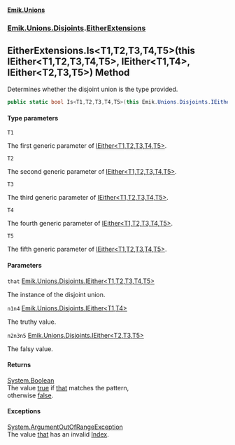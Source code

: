 #### [Emik.Unions](index.md 'index')
### [Emik.Unions.Disjoints](Emik.Unions.Disjoints.md 'Emik.Unions.Disjoints').[EitherExtensions](EitherExtensions.md 'Emik.Unions.Disjoints.EitherExtensions')

## EitherExtensions.Is<T1,T2,T3,T4,T5>(this IEither<T1,T2,T3,T4,T5>, IEither<T1,T4>, IEither<T2,T3,T5>) Method

Determines whether the disjoint union is the type provided.

```csharp
public static bool Is<T1,T2,T3,T4,T5>(this Emik.Unions.Disjoints.IEither<T1,T2,T3,T4,T5> that, out Emik.Unions.Disjoints.IEither<T1,T4>? n1n4, out Emik.Unions.Disjoints.IEither<T2,T3,T5>? n2n3n5);
```
#### Type parameters

<a name='Emik.Unions.Disjoints.EitherExtensions.Is_T1,T2,T3,T4,T5_(thisEmik.Unions.Disjoints.IEither_T1,T2,T3,T4,T5_,Emik.Unions.Disjoints.IEither_T1,T4_,Emik.Unions.Disjoints.IEither_T2,T3,T5_).T1'></a>

`T1`

The first generic parameter of [IEither&lt;T1,T2,T3,T4,T5&gt;](IEither{T1,T2,T3,T4,T5}.md 'Emik.Unions.Disjoints.IEither<T1,T2,T3,T4,T5>').

<a name='Emik.Unions.Disjoints.EitherExtensions.Is_T1,T2,T3,T4,T5_(thisEmik.Unions.Disjoints.IEither_T1,T2,T3,T4,T5_,Emik.Unions.Disjoints.IEither_T1,T4_,Emik.Unions.Disjoints.IEither_T2,T3,T5_).T2'></a>

`T2`

The second generic parameter of [IEither&lt;T1,T2,T3,T4,T5&gt;](IEither{T1,T2,T3,T4,T5}.md 'Emik.Unions.Disjoints.IEither<T1,T2,T3,T4,T5>').

<a name='Emik.Unions.Disjoints.EitherExtensions.Is_T1,T2,T3,T4,T5_(thisEmik.Unions.Disjoints.IEither_T1,T2,T3,T4,T5_,Emik.Unions.Disjoints.IEither_T1,T4_,Emik.Unions.Disjoints.IEither_T2,T3,T5_).T3'></a>

`T3`

The third generic parameter of [IEither&lt;T1,T2,T3,T4,T5&gt;](IEither{T1,T2,T3,T4,T5}.md 'Emik.Unions.Disjoints.IEither<T1,T2,T3,T4,T5>').

<a name='Emik.Unions.Disjoints.EitherExtensions.Is_T1,T2,T3,T4,T5_(thisEmik.Unions.Disjoints.IEither_T1,T2,T3,T4,T5_,Emik.Unions.Disjoints.IEither_T1,T4_,Emik.Unions.Disjoints.IEither_T2,T3,T5_).T4'></a>

`T4`

The fourth generic parameter of [IEither&lt;T1,T2,T3,T4,T5&gt;](IEither{T1,T2,T3,T4,T5}.md 'Emik.Unions.Disjoints.IEither<T1,T2,T3,T4,T5>').

<a name='Emik.Unions.Disjoints.EitherExtensions.Is_T1,T2,T3,T4,T5_(thisEmik.Unions.Disjoints.IEither_T1,T2,T3,T4,T5_,Emik.Unions.Disjoints.IEither_T1,T4_,Emik.Unions.Disjoints.IEither_T2,T3,T5_).T5'></a>

`T5`

The fifth generic parameter of [IEither&lt;T1,T2,T3,T4,T5&gt;](IEither{T1,T2,T3,T4,T5}.md 'Emik.Unions.Disjoints.IEither<T1,T2,T3,T4,T5>').
#### Parameters

<a name='Emik.Unions.Disjoints.EitherExtensions.Is_T1,T2,T3,T4,T5_(thisEmik.Unions.Disjoints.IEither_T1,T2,T3,T4,T5_,Emik.Unions.Disjoints.IEither_T1,T4_,Emik.Unions.Disjoints.IEither_T2,T3,T5_).that'></a>

`that` [Emik.Unions.Disjoints.IEither&lt;](IEither{T1,T2,T3,T4,T5}.md 'Emik.Unions.Disjoints.IEither<T1,T2,T3,T4,T5>')[T1](EitherExtensions.Is{T1,T2,T3,T4,T5}(IEither{T1,T2,T3,T4,T5},IEither&{T1,T4},IEither&{T2,T3,T5}).md#Emik.Unions.Disjoints.EitherExtensions.Is_T1,T2,T3,T4,T5_(thisEmik.Unions.Disjoints.IEither_T1,T2,T3,T4,T5_,Emik.Unions.Disjoints.IEither_T1,T4_,Emik.Unions.Disjoints.IEither_T2,T3,T5_).T1 'Emik.Unions.Disjoints.EitherExtensions.Is<T1,T2,T3,T4,T5>(this Emik.Unions.Disjoints.IEither<T1,T2,T3,T4,T5>, Emik.Unions.Disjoints.IEither<T1,T4>, Emik.Unions.Disjoints.IEither<T2,T3,T5>).T1')[,](IEither{T1,T2,T3,T4,T5}.md 'Emik.Unions.Disjoints.IEither<T1,T2,T3,T4,T5>')[T2](EitherExtensions.Is{T1,T2,T3,T4,T5}(IEither{T1,T2,T3,T4,T5},IEither&{T1,T4},IEither&{T2,T3,T5}).md#Emik.Unions.Disjoints.EitherExtensions.Is_T1,T2,T3,T4,T5_(thisEmik.Unions.Disjoints.IEither_T1,T2,T3,T4,T5_,Emik.Unions.Disjoints.IEither_T1,T4_,Emik.Unions.Disjoints.IEither_T2,T3,T5_).T2 'Emik.Unions.Disjoints.EitherExtensions.Is<T1,T2,T3,T4,T5>(this Emik.Unions.Disjoints.IEither<T1,T2,T3,T4,T5>, Emik.Unions.Disjoints.IEither<T1,T4>, Emik.Unions.Disjoints.IEither<T2,T3,T5>).T2')[,](IEither{T1,T2,T3,T4,T5}.md 'Emik.Unions.Disjoints.IEither<T1,T2,T3,T4,T5>')[T3](EitherExtensions.Is{T1,T2,T3,T4,T5}(IEither{T1,T2,T3,T4,T5},IEither&{T1,T4},IEither&{T2,T3,T5}).md#Emik.Unions.Disjoints.EitherExtensions.Is_T1,T2,T3,T4,T5_(thisEmik.Unions.Disjoints.IEither_T1,T2,T3,T4,T5_,Emik.Unions.Disjoints.IEither_T1,T4_,Emik.Unions.Disjoints.IEither_T2,T3,T5_).T3 'Emik.Unions.Disjoints.EitherExtensions.Is<T1,T2,T3,T4,T5>(this Emik.Unions.Disjoints.IEither<T1,T2,T3,T4,T5>, Emik.Unions.Disjoints.IEither<T1,T4>, Emik.Unions.Disjoints.IEither<T2,T3,T5>).T3')[,](IEither{T1,T2,T3,T4,T5}.md 'Emik.Unions.Disjoints.IEither<T1,T2,T3,T4,T5>')[T4](EitherExtensions.Is{T1,T2,T3,T4,T5}(IEither{T1,T2,T3,T4,T5},IEither&{T1,T4},IEither&{T2,T3,T5}).md#Emik.Unions.Disjoints.EitherExtensions.Is_T1,T2,T3,T4,T5_(thisEmik.Unions.Disjoints.IEither_T1,T2,T3,T4,T5_,Emik.Unions.Disjoints.IEither_T1,T4_,Emik.Unions.Disjoints.IEither_T2,T3,T5_).T4 'Emik.Unions.Disjoints.EitherExtensions.Is<T1,T2,T3,T4,T5>(this Emik.Unions.Disjoints.IEither<T1,T2,T3,T4,T5>, Emik.Unions.Disjoints.IEither<T1,T4>, Emik.Unions.Disjoints.IEither<T2,T3,T5>).T4')[,](IEither{T1,T2,T3,T4,T5}.md 'Emik.Unions.Disjoints.IEither<T1,T2,T3,T4,T5>')[T5](EitherExtensions.Is{T1,T2,T3,T4,T5}(IEither{T1,T2,T3,T4,T5},IEither&{T1,T4},IEither&{T2,T3,T5}).md#Emik.Unions.Disjoints.EitherExtensions.Is_T1,T2,T3,T4,T5_(thisEmik.Unions.Disjoints.IEither_T1,T2,T3,T4,T5_,Emik.Unions.Disjoints.IEither_T1,T4_,Emik.Unions.Disjoints.IEither_T2,T3,T5_).T5 'Emik.Unions.Disjoints.EitherExtensions.Is<T1,T2,T3,T4,T5>(this Emik.Unions.Disjoints.IEither<T1,T2,T3,T4,T5>, Emik.Unions.Disjoints.IEither<T1,T4>, Emik.Unions.Disjoints.IEither<T2,T3,T5>).T5')[&gt;](IEither{T1,T2,T3,T4,T5}.md 'Emik.Unions.Disjoints.IEither<T1,T2,T3,T4,T5>')

The instance of the disjoint union.

<a name='Emik.Unions.Disjoints.EitherExtensions.Is_T1,T2,T3,T4,T5_(thisEmik.Unions.Disjoints.IEither_T1,T2,T3,T4,T5_,Emik.Unions.Disjoints.IEither_T1,T4_,Emik.Unions.Disjoints.IEither_T2,T3,T5_).n1n4'></a>

`n1n4` [Emik.Unions.Disjoints.IEither&lt;](IEither{T1,T2}.md 'Emik.Unions.Disjoints.IEither<T1,T2>')[T1](EitherExtensions.Is{T1,T2,T3,T4,T5}(IEither{T1,T2,T3,T4,T5},IEither&{T1,T4},IEither&{T2,T3,T5}).md#Emik.Unions.Disjoints.EitherExtensions.Is_T1,T2,T3,T4,T5_(thisEmik.Unions.Disjoints.IEither_T1,T2,T3,T4,T5_,Emik.Unions.Disjoints.IEither_T1,T4_,Emik.Unions.Disjoints.IEither_T2,T3,T5_).T1 'Emik.Unions.Disjoints.EitherExtensions.Is<T1,T2,T3,T4,T5>(this Emik.Unions.Disjoints.IEither<T1,T2,T3,T4,T5>, Emik.Unions.Disjoints.IEither<T1,T4>, Emik.Unions.Disjoints.IEither<T2,T3,T5>).T1')[,](IEither{T1,T2}.md 'Emik.Unions.Disjoints.IEither<T1,T2>')[T4](EitherExtensions.Is{T1,T2,T3,T4,T5}(IEither{T1,T2,T3,T4,T5},IEither&{T1,T4},IEither&{T2,T3,T5}).md#Emik.Unions.Disjoints.EitherExtensions.Is_T1,T2,T3,T4,T5_(thisEmik.Unions.Disjoints.IEither_T1,T2,T3,T4,T5_,Emik.Unions.Disjoints.IEither_T1,T4_,Emik.Unions.Disjoints.IEither_T2,T3,T5_).T4 'Emik.Unions.Disjoints.EitherExtensions.Is<T1,T2,T3,T4,T5>(this Emik.Unions.Disjoints.IEither<T1,T2,T3,T4,T5>, Emik.Unions.Disjoints.IEither<T1,T4>, Emik.Unions.Disjoints.IEither<T2,T3,T5>).T4')[&gt;](IEither{T1,T2}.md 'Emik.Unions.Disjoints.IEither<T1,T2>')

The truthy value.

<a name='Emik.Unions.Disjoints.EitherExtensions.Is_T1,T2,T3,T4,T5_(thisEmik.Unions.Disjoints.IEither_T1,T2,T3,T4,T5_,Emik.Unions.Disjoints.IEither_T1,T4_,Emik.Unions.Disjoints.IEither_T2,T3,T5_).n2n3n5'></a>

`n2n3n5` [Emik.Unions.Disjoints.IEither&lt;](IEither{T1,T2,T3}.md 'Emik.Unions.Disjoints.IEither<T1,T2,T3>')[T2](EitherExtensions.Is{T1,T2,T3,T4,T5}(IEither{T1,T2,T3,T4,T5},IEither&{T1,T4},IEither&{T2,T3,T5}).md#Emik.Unions.Disjoints.EitherExtensions.Is_T1,T2,T3,T4,T5_(thisEmik.Unions.Disjoints.IEither_T1,T2,T3,T4,T5_,Emik.Unions.Disjoints.IEither_T1,T4_,Emik.Unions.Disjoints.IEither_T2,T3,T5_).T2 'Emik.Unions.Disjoints.EitherExtensions.Is<T1,T2,T3,T4,T5>(this Emik.Unions.Disjoints.IEither<T1,T2,T3,T4,T5>, Emik.Unions.Disjoints.IEither<T1,T4>, Emik.Unions.Disjoints.IEither<T2,T3,T5>).T2')[,](IEither{T1,T2,T3}.md 'Emik.Unions.Disjoints.IEither<T1,T2,T3>')[T3](EitherExtensions.Is{T1,T2,T3,T4,T5}(IEither{T1,T2,T3,T4,T5},IEither&{T1,T4},IEither&{T2,T3,T5}).md#Emik.Unions.Disjoints.EitherExtensions.Is_T1,T2,T3,T4,T5_(thisEmik.Unions.Disjoints.IEither_T1,T2,T3,T4,T5_,Emik.Unions.Disjoints.IEither_T1,T4_,Emik.Unions.Disjoints.IEither_T2,T3,T5_).T3 'Emik.Unions.Disjoints.EitherExtensions.Is<T1,T2,T3,T4,T5>(this Emik.Unions.Disjoints.IEither<T1,T2,T3,T4,T5>, Emik.Unions.Disjoints.IEither<T1,T4>, Emik.Unions.Disjoints.IEither<T2,T3,T5>).T3')[,](IEither{T1,T2,T3}.md 'Emik.Unions.Disjoints.IEither<T1,T2,T3>')[T5](EitherExtensions.Is{T1,T2,T3,T4,T5}(IEither{T1,T2,T3,T4,T5},IEither&{T1,T4},IEither&{T2,T3,T5}).md#Emik.Unions.Disjoints.EitherExtensions.Is_T1,T2,T3,T4,T5_(thisEmik.Unions.Disjoints.IEither_T1,T2,T3,T4,T5_,Emik.Unions.Disjoints.IEither_T1,T4_,Emik.Unions.Disjoints.IEither_T2,T3,T5_).T5 'Emik.Unions.Disjoints.EitherExtensions.Is<T1,T2,T3,T4,T5>(this Emik.Unions.Disjoints.IEither<T1,T2,T3,T4,T5>, Emik.Unions.Disjoints.IEither<T1,T4>, Emik.Unions.Disjoints.IEither<T2,T3,T5>).T5')[&gt;](IEither{T1,T2,T3}.md 'Emik.Unions.Disjoints.IEither<T1,T2,T3>')

The falsy value.

#### Returns
[System.Boolean](https://docs.microsoft.com/en-us/dotnet/api/System.Boolean 'System.Boolean')  
The value [true](https://docs.microsoft.com/en-us/dotnet/csharp/language-reference/builtin-types/bool 'https://docs.microsoft.com/en-us/dotnet/csharp/language-reference/builtin-types/bool') if [that](EitherExtensions.Is{T1,T2,T3,T4,T5}(IEither{T1,T2,T3,T4,T5},IEither&{T1,T4},IEither&{T2,T3,T5}).md#Emik.Unions.Disjoints.EitherExtensions.Is_T1,T2,T3,T4,T5_(thisEmik.Unions.Disjoints.IEither_T1,T2,T3,T4,T5_,Emik.Unions.Disjoints.IEither_T1,T4_,Emik.Unions.Disjoints.IEither_T2,T3,T5_).that 'Emik.Unions.Disjoints.EitherExtensions.Is<T1,T2,T3,T4,T5>(this Emik.Unions.Disjoints.IEither<T1,T2,T3,T4,T5>, Emik.Unions.Disjoints.IEither<T1,T4>, Emik.Unions.Disjoints.IEither<T2,T3,T5>).that') matches the pattern,  
otherwise [false](https://docs.microsoft.com/en-us/dotnet/csharp/language-reference/builtin-types/bool 'https://docs.microsoft.com/en-us/dotnet/csharp/language-reference/builtin-types/bool').

#### Exceptions

[System.ArgumentOutOfRangeException](https://docs.microsoft.com/en-us/dotnet/api/System.ArgumentOutOfRangeException 'System.ArgumentOutOfRangeException')  
The value [that](EitherExtensions.Is{T1,T2,T3,T4,T5}(IEither{T1,T2,T3,T4,T5},IEither&{T1,T4},IEither&{T2,T3,T5}).md#Emik.Unions.Disjoints.EitherExtensions.Is_T1,T2,T3,T4,T5_(thisEmik.Unions.Disjoints.IEither_T1,T2,T3,T4,T5_,Emik.Unions.Disjoints.IEither_T1,T4_,Emik.Unions.Disjoints.IEither_T2,T3,T5_).that 'Emik.Unions.Disjoints.EitherExtensions.Is<T1,T2,T3,T4,T5>(this Emik.Unions.Disjoints.IEither<T1,T2,T3,T4,T5>, Emik.Unions.Disjoints.IEither<T1,T4>, Emik.Unions.Disjoints.IEither<T2,T3,T5>).that') has an invalid [Index](IEither.Index.md 'Emik.Unions.Disjoints.IEither.Index').
